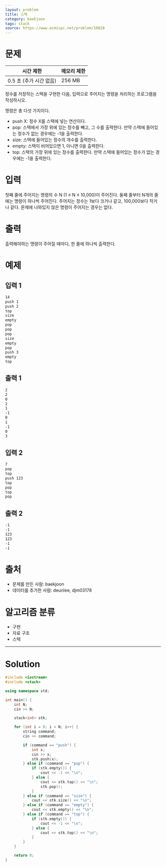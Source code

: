 ```yaml
---
layout: problem
title: 스택
category: baekjoon
tags: stack
source: https://www.acmicpc.net/problem/10828
---
```


# 문제

| 시간 제한 | 메모리 제한 |
| --- | --- |
| 0.5 초 (추가 시간 없음) | 256 MB |

정수를 저장하는 스택을 구현한 다음, 입력으로 주어지는 명령을 처리하는 프로그램을 작성하시오.

명령은 총 다섯 가지이다.

- push X: 정수 X를 스택에 넣는 연산이다.
- pop: 스택에서 가장 위에 있는 정수를 빼고, 그 수를 출력한다. 만약 스택에 들어있는 정수가 없는 경우에는 -1을 출력한다.
- size: 스택에 들어있는 정수의 개수를 출력한다.
- empty: 스택이 비어있으면 1, 아니면 0을 출력한다.
- top: 스택의 가장 위에 있는 정수를 출력한다. 만약 스택에 들어있는 정수가 없는 경우에는 -1을 출력한다.

# 입력

첫째 줄에 주어지는 명령의 수 N (1 ≤ N ≤ 10,000)이 주어진다. 둘째 줄부터 N개의 줄에는 명령이 하나씩 주어진다. 주어지는 정수는 1보다 크거나 같고, 100,000보다 작거나 같다. 문제에 나와있지 않은 명령이 주어지는 경우는 없다.

# 출력

출력해야하는 명령이 주어질 때마다, 한 줄에 하나씩 출력한다.

# 예제

## 입력 1

```txt
14
push 1
push 2
top
size
empty
pop
pop
pop
size
empty
pop
push 3
empty
top
```

## 출력 1

```txt
2
2
0
2
1
-1
0
1
-1
0
3
```

## 입력 2

```txt
7
pop
top
push 123
top
pop
top
pop
```

## 출력 2

```txt
-1
-1
123
123
-1
-1
```

# 출처

- 문제를 만든 사람: baekjoon
- 데이터를 추가한 사람: deunlee, djm03178

# 알고리즘 분류

- 구현
- 자료 구조
- 스택

---

# Solution

```cpp
#include <iostream>
#include <stack>

using namespace std;

int main() {
    int N;
    cin >> N;

    stack<int> stk;

    for (int i = 0; i < N; i++) {
        string command;
        cin >> command;

        if (command == "push") {
            int x;
            cin >> x;
            stk.push(x);
        } else if (command == "pop") {
            if (stk.empty()) {
                cout << -1 << "\n";
            } else {
                cout << stk.top() << "\n";
                stk.pop();
            }
        } else if (command == "size") {
            cout << stk.size() << "\n";
        } else if (command == "empty") {
            cout << stk.empty() << "\n";
        } else if (command == "top") {
            if (stk.empty()) {
                cout << -1 << "\n";
            } else {
                cout << stk.top() << "\n";
            }
        }
    }

    return 0;
}
```
